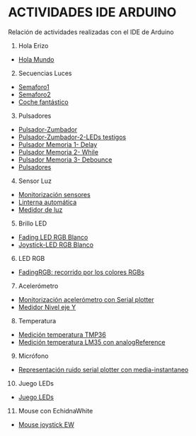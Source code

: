 # ACTIVIDADES IDE ARDUINO
Relación de actividades realizadas con el IDE de Arduino

1. Hola Erizo
- [Hola Mundo](https://github.com/EchidnaShield/Recursos/blob/master/Didactica/Actividades_IDE_Arduino/HolaErizo/Hola_Mundo/Hola_Mundo.ino)

2. Secuencias Luces
- [Semaforo1](https://github.com/EchidnaShield/Recursos/blob/master/Didactica/Actividades_IDE_Arduino/SecuenciasLuces/semaforo/semaforo.ino)
- [Semaforo2](https://github.com/EchidnaShield/Recursos/blob/master/Didactica/Actividades_IDE_Arduino/SecuenciasLuces/semaforo2/semaforo2.ino)
- [Coche fantástico](https://github.com/EchidnaShield/Recursos/blob/master/Didactica/Actividades_IDE_Arduino/SecuenciasLuces/CocheFantastico/CocheFantastico.ino)

3. Pulsadores
- [Pulsador-Zumbador](https://github.com/EchidnaShield/Recursos/blob/master/Didactica/Actividades_IDE_Arduino/Pulsadores/Pulsador_Zumbador/Pulsador_Zumbador.ino)
- [Pulsador-Zumbador-2-LEDs testigos](https://github.com/EchidnaShield/Recursos/blob/master/Didactica/Actividades_IDE_Arduino/Pulsadores/Pulsador_Zumbador2/Pulsador_Zumbador2.ino)
- [Pulsador Memoria 1- Delay](https://github.com/EchidnaShield/Recursos/blob/master/Didactica/Actividades_IDE_Arduino/Pulsadores/Pulsador_Memoria1/Pulsador_Memoria1.ino)
- [Pulsador Memoria 2- While](https://github.com/EchidnaShield/Recursos/blob/master/Didactica/Actividades_IDE_Arduino/Pulsadores/Pulsador_Memoria2/Pulsador_Memoria2.ino)
- [Pulsador Memoria 3- Debounce](https://github.com/EchidnaShield/Recursos/blob/master/Didactica/Actividades_IDE_Arduino/Pulsadores/Pulsador_Memoria3/Pulsador_Memoria3.ino)
- [Pulsadores](https://github.com/EchidnaShield/Recursos/blob/master/Didactica/Actividades_IDE_Arduino/Pulsadores/Pulsadores/Pulsadores.ino)

4. Sensor Luz
- [Monitorización sensores](https://github.com/EchidnaShield/Recursos/blob/master/Didactica/Actividades_IDE_Arduino/SensorLuz/Monitorizacion_sensores/Monitorizacion_sensores.ino)
- [Linterna automática](https://github.com/EchidnaShield/Recursos/blob/master/Didactica/Actividades_IDE_Arduino/SensorLuz/Linterna_automatica/Linterna_automatica.ino)
- [Medidor de luz](https://github.com/EchidnaShield/Recursos/blob/master/Didactica/Actividades_IDE_Arduino/SensorLuz/Medidor_Luz/Medidor_Luz.ino)

5. Brillo LED
- [Fading LED RGB Blanco](https://github.com/EchidnaShield/Recursos/blob/master/Didactica/Actividades_IDE_Arduino/BrilloLED/Fading/Fading.ino)
- [Joystick-LED RGB Blanco](https://github.com/EchidnaShield/Recursos/blob/master/Didactica/Actividades_IDE_Arduino/BrilloLED/Joystick-LED/Joystick-LED.ino)

6. LED RGB
- [FadingRGB: recorrido por los colores RGBs](https://github.com/EchidnaShield/Recursos/blob/master/Didactica/Actividades_IDE_Arduino/LEDRGB/FadingRGB/FadingRGB.ino)

7. Acelerómetro
- [Monitorización acelerómetro con Serial plotter](https://github.com/EchidnaShield/Recursos/blob/master/Didactica/Actividades_IDE_Arduino/Acelerometro/Monitorizacion_acelerometro/Monitorizacion_acelerometro.ino)
- [Medidor Nivel eje Y](https://github.com/EchidnaShield/Recursos/blob/master/Didactica/Actividades_IDE_Arduino/Acelerometro/Nivel_vertical/Nivel_vertical.ino)

8.  Temperatura
- [Medición temperatura TMP36](https://github.com/EchidnaShield/Recursos/blob/master/Didactica/Actividades_IDE_Arduino/Temperatura/TemperaturaTMP36/TemperaturaTMP36.ino)
- [Medición temperatura LM35 con analogReference](https://github.com/EchidnaShield/Recursos/blob/master/Didactica/Actividades_IDE_Arduino/Temperatura/TemperaturaLM35/TemperaturaLM35.ino)

9. Micrófono
- [Representación ruido serial plotter con media-instantaneo](https://github.com/EchidnaShield/Recursos/blob/master/Didactica/Actividades_IDE_Arduino/Sonido/Smoothing/Smoothing.ino)

10. Juego LEDs
- [Juego LEDs](https://github.com/EchidnaShield/Recursos/blob/master/Didactica/Actividades_IDE_Arduino/Juego_LEDs/JuegoLEDs/JuegoLEDs.ino)

11. Mouse con EchidnaWhite
- [Mouse joystick EW](https://github.com/EchidnaShield/Recursos/blob/master/Didactica/Actividades_IDE_Arduino/mouse_J_EchidnaWhite/mouse_J_EchidnaWhite.ino)
